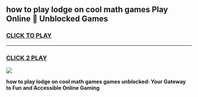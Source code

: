 
## how to play lodge on cool math games Play Online 👋 Unblocked Games
<h3>
<a href="https://news.freeplayer.one?title=how_to_play_lodge_on_cool_math_games&ref=17CMG">CLICK TO PLAY</a></h3>
<hr>

<h3>
<a href="https://news.freeplayer.one?title=how_to_play_lodge_on_cool_math_games&ref=17CMG">CLICK 2 PLAY</a>
  
</h3>

<a href="https://news.freeplayer.one?title=how_to_play_lodge_on_cool_math_games&ref=17CMG/"><img src="https://clearcache.store/games.png"></a>


**how to play lodge on cool math games games unblocked: Your Gateway to Fun and Accessible Online Gaming**
